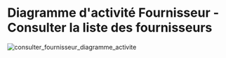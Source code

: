# Diagramme d'activité Fournisseur - Consulter la liste des fournisseurs

![consulter_fournisseur_diagramme_activite](https://user-images.githubusercontent.com/32593506/74228695-40560600-4cc1-11ea-8c68-bd3aed9a1148.png)


